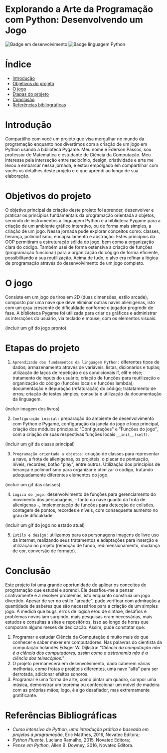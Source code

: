 # Explorando a Arte da Programação com Python: Desenvolvendo um Jogo

![Badge em desenvolvimento](https://img.shields.io/badge/Status-Em%20desenvolvimento-dark) ![Badge linguagem Python](https://img.shields.io/badge/linguagem-Python-orange
)

# Índice
* [Introdução](#introdução)
* [Objetivos do projeto](#objetivos-do-projeto)
* [O jogo](#o-jogo)
* [Etapas do projeto](#etapas-do-projeto)
* [Conclusão](#conclusão)
* [Referências bibliográficas](#referências-bibliográficas)

# Introdução
Compartilho com você um projeto que visa mergulhar no mundo da programação enquanto nos divertimos com a criação de um jogo em Python usando a biblioteca Pygame. Meu nome é Éderson Passos, sou professor de Matemática e estudante de Ciência da Computação. Meu interesse pela interseção entre raciocínio, design, criatividade e arte me levou a embarcar nessa jornada, e estou empolgado em compartilhar com vocês os detalhes deste projeto e o que aprendi ao longo de sua elaboração.

# Objetivos do projeto
O objetivo principal da criação deste projeto foi aprender, desenvolver e praticar os princípios fundamentais da programação orientada a objetos, servindo de instrumentos a linguagem Python e a biblioteca Pygame para a criação de um ambiente gráfico interativo, ou de forma mais simples, a criação de um jogo. Nessa jornada pude explorar conceitos como: classes, herança, polimorfismo, encapsulamento e abstração. Estes princípios da OOP permitiram a estruturação sólida do jogo, bem como a organização clara do código. Também usei de forma ostensiva a criação de funções (programação funcional) para a organização do cógigo de forma eficiente, possibilitando a sua reutilização. Acima de tudo, o alvo era refinar a lógica de programação através do desenvolvimento de um jogo completo.

# O jogo
Consiste em um jogo de tiros em 2D (duas dimensões, estilo arcade), composto por uma nave que deve eliminar outras naves alienígenas, isto com um grau crescente de dificuldade conforme o jogador progredir de fase. A biblioteca Pygame foi utilizada para criar os gráficos e administrar as interações do usuário, via teclado e mouse, com os elementos visuais.

(incluir um gif do jogo pronto)

# Etapas do projeto
1. `Aprendizado dos fundamentos da linguagem Python:` diferentes tipos de dados; armazenamento através de variáveis, listas, dicionários e tuplas; utilização de laços de repetição e os condicionais if, elif e else; tratamento de inputs do usuário; criação de funções para reutilização e organização do código (funções locais e funções lambda); documentação e depuração (refatoração) do código; tratatamento de erros; criação de testes simples; consulta e utilização da documentação da linguagem.

(incluir imagem dos livros)

2. `Configuração inicial:` preparação do ambiente de desenvolvimento com Python e Pygame, configuração da janela do jogo e loop principal, criação dos módulos principais: "Configurações" e "Funções do jogo", com a criação de suas respectivas funções locais `__init__(self)`.

(incluir um gif da classe principal)

3. `Programação orientada a objetos:` criação de classes para representar a nave, a frota de alienígenas, os projéteis, o placar de pontuação, níveis, recordes, botão "play", entre outros. Utilização dos princípios de herança e polimorfismo para organizar e otimizar o código, tratando adequadamente diferentes elementos do jogo.

(incluir um gif das classes)

4. `Lógica do jogo:` desenvolvimento de funções para gerenciamento do movimento dos personagens, - tanto da nave quanto da frota de alienígenas -, implementação de funções para detecção de colisões, contagem de pontos, recordes e níveis, com consequente aumento no grau de dificuldade.

(incluir um gif do jogo no estado atual)

5. `Estilo e design:` utilizamos para os personagens imagens de livre uso da internet, realizando seus tratamentos e adaptações para inserção e utilização no projeto (remoção de fundo, redimensionamento, mudança de cor, conversão de formato).

# Conclusão
Este projeto foi uma grande oportunidade de aplicar os conceitos de programação que estudei e aprendi. Ele desafiou-me a pensar criativamente e a resolver problemas, isto enquanto construía um jogo divertido. Apesar de ser no estilo "arcade", pude verificar com admiração a quantidade de saberes que são necessários para a criação de um simples jogo. À medida que bugs, erros de lógica e/ou de sintaxe, desafios e problemas novos iam surgindo, mais pesquisas eram necessárias, mais estudos e consultas a sites e repositórios, isso ao longo de horas que comporam alguns meses de dedicação. Assim, pude constatar que:

1. Programar e estudar Ciência da Computação é muito mais do que conhecer e saber mexer em computadores. Nas palavras do cientista da computação holandês Edsger W. Dijkstra: *"Ciência da computação não é a ciência dos computadores, assim como a astronomia não é a ciência dos telescópios."*
2. O projeto permanecerá em desenvolvimento, dado caberem várias melhorias, como frotas e projéteis diferentes, uma nave "alfa" para ser derrotada, adicionar efeitos sonoros.
3. Programar é uma forma de arte, como pintar um quadro, compor uma música, demonstrar um teorema ou confeccionar um móvel de madeira com as próprias mãos; logo, é algo desafiador, mas extremamente gratificante.

# Referências Bibliográficas
* *Curso intensivo de Python, uma introdução prática e baseada em projetos à programação*, Eric Matthes, 2016, Novatec Editora;
* *Python Fluente*, Luciano Ramalho, 2015, Novatec Editora;
* *Pense em Python*, Allen B. Downey, 2016, Novatec Editora.
